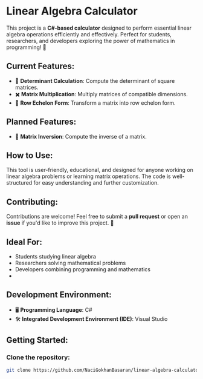 # Linear Algebra Calculator

This project is a **C#-based calculator** designed to perform essential linear algebra operations efficiently and effectively. Perfect for students, researchers, and developers exploring the power of mathematics in programming! 🚀

## Current Features:
- 🔢 **Determinant Calculation**: Compute the determinant of square matrices.
- ✖️ **Matrix Multiplication**: Multiply matrices of compatible dimensions.
- 📐 **Row Echelon Form**: Transform a matrix into row echelon form.

## Planned Features:
- 🔄 **Matrix Inversion**: Compute the inverse of a matrix.

## How to Use:
This tool is user-friendly, educational, and designed for anyone working on linear algebra problems or learning matrix operations. The code is well-structured for easy understanding and further customization.

## Contributing:
Contributions are welcome! Feel free to submit a **pull request** or open an **issue** if you'd like to improve this project. 🌟

## Ideal For:
- Students studying linear algebra  
- Researchers solving mathematical problems  
- Developers combining programming and mathematics
- 
## Development Environment:
- 🖥️ **Programming Language**: C#  
- 🛠️ **Integrated Development Environment (IDE)**: Visual Studio

## Getting Started:
### Clone the repository:
```bash
git clone https://github.com/NaciGokhanBasaran/linear-algebra-calculator.git
